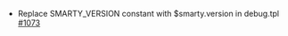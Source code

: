 - Replace SMARTY_VERSION constant with $smarty.version in debug.tpl [#1073](https://github.com/smarty-php/smarty/issues/1073)
